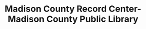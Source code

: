 ---
layout: repo
title: "Madison County Record Center-Madison County Public Library"
id: 10370
permalink: repos/10370/
---